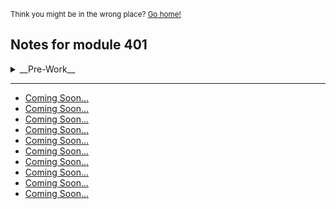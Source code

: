 <sub>Think you might be in the wrong place? [Go home!](../README.md)</sub>

## Notes for module 401
<details>
<summary>__Pre-Work__</summary>

   - [Linux Command Line]()

<details><summary><a href="commandLine.md">Hi</a></summary>
hi

</details>
</details>

<hr>

* [Coming Soon...](holder.md)
* [Coming Soon...](holder.md)
* [Coming Soon...](holder.md)
* [Coming Soon...](holder.md)
* [Coming Soon...](holder.md)
* [Coming Soon...](holder.md)
* [Coming Soon...](holder.md)
* [Coming Soon...](holder.md)
* [Coming Soon...](holder.md)
* [Coming Soon...](holder.md)